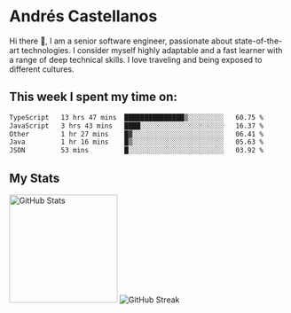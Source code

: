 # Andrés Castellanos

Hi there 👋, I am a senior software engineer, passionate about state-of-the-art technologies. I consider myself highly adaptable and a fast learner with a range of deep technical skills. I love traveling and being exposed to different cultures.

## This week I spent my time on:

<!--START_SECTION:waka-->

```txt
TypeScript   13 hrs 47 mins  ███████████████▒░░░░░░░░░   60.75 %
JavaScript   3 hrs 43 mins   ████░░░░░░░░░░░░░░░░░░░░░   16.37 %
Other        1 hr 27 mins    █▓░░░░░░░░░░░░░░░░░░░░░░░   06.41 %
Java         1 hr 16 mins    █▒░░░░░░░░░░░░░░░░░░░░░░░   05.63 %
JSON         53 mins         █░░░░░░░░░░░░░░░░░░░░░░░░   03.92 %
```

<!--END_SECTION:waka-->

## My Stats

<img height="195" src="https://github-readme-stats.vercel.app/api?username=andrescv&show_icons=true&theme=onedark&hide_border=true&card_width=495" alt="GitHub Stats" />

<img src="https://streak-stats.demolab.com?user=andrescv&theme=one-dark-pro&hide_border=true" alt="GitHub Streak" />
